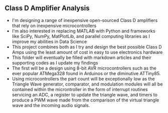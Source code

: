 ## Class D Amplifier Analysis
- I'm designing a range of inexpensive open-sourced Class D amplifiers that rely on inexpensive microcontrollers
- I'm also interested in replacing MATLAB with Python and frameworks like SciPy, NumPy, MatPlotLib, and parallel computing libraries as I improve my abilities in Data Science
- This project combines both as I try and design the best possible Class D Amps using the least amount of cost in easy to use electronics hardware
- This folder will eventually be filled with markdown articles and their supporting codes as I update my findings
- The first will be a design using 8-bit AVR microcontrollers such as the ever popular ATMega328 found in Arduinos or the diminutive ATTiny85.
- Using microcontrollers the part count will be exceptionally low as the Triangle Wave generator, comparator, and modulation modules will all be contained within the microntroller in the form of interrupt routines servicing an ADC, a register to update the triangle wave, and timers to produce a PWM wave made from the comparison of the virtual triangle wave and the incoming audio signals.


